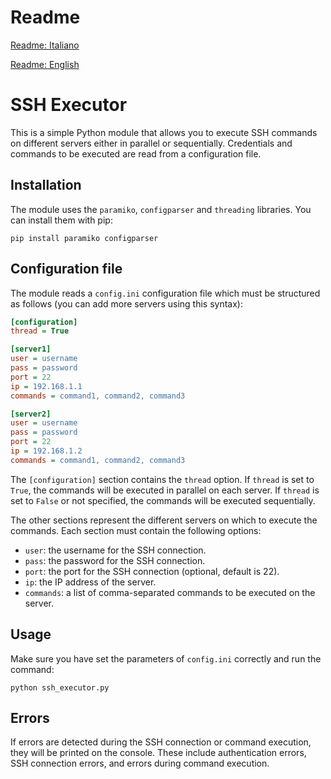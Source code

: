 # Readme

[Readme: Italiano](./README_IT.md)

[Readme: English](./README.md)

# SSH Executor

This is a simple Python module that allows you to execute SSH commands on different servers either in parallel or sequentially. Credentials and commands to be executed are read from a configuration file.

## Installation

The module uses the `paramiko`, `configparser` and `threading` libraries. You can install them with pip:

```
pip install paramiko configparser
```

## Configuration file

The module reads a `config.ini` configuration file which must be structured as follows (you can add more servers using this syntax):

```ini
[configuration]
thread = True

[server1]
user = username
pass = password
port = 22
ip = 192.168.1.1
commands = command1, command2, command3

[server2]
user = username
pass = password
port = 22
ip = 192.168.1.2
commands = command1, command2, command3
```

The `[configuration]` section contains the `thread` option.
If `thread` is set to `True`, the commands will be executed in parallel on each server.
If `thread` is set to `False` or not specified, the commands will be executed sequentially.

The other sections represent the different servers on which to execute the commands. Each section must contain the following options:

- `user`: the username for the SSH connection.
- `pass`: the password for the SSH connection.
- `port`: the port for the SSH connection (optional, default is 22).
- `ip`: the IP address of the server.
- `commands`: a list of comma-separated commands to be executed on the server.

## Usage

Make sure you have set the parameters of `config.ini` correctly and run the command:

```
python ssh_executor.py
```

## Errors

If errors are detected during the SSH connection or command execution, they will be printed on the console. These include authentication errors, SSH connection errors, and errors during command execution.